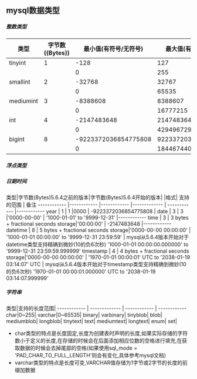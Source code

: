 ## mysql数据类型

##### 整数类型
类型      |字节数((Bytes))| 最小值(有符号/无符号) |最大值(有符号/无符号)
----------| -------------| ------------        | ------------
tinyint   | 1            | -128                 | 127
          |              | 0                   | 255
smallint  | 2            | -32768               | 32767
          |              | 0 	               | 65535
mediumint | 3            | -8388608             | 8388607
          |              | 0                    | 16777215
int       | 4            | -2147483648          | 2147483647
          |              | 0                    | 4294967295
bigint    | 8            | -9223372036854775808 | 9223372036854775807
          |              | 0                    | 18446744073709551615


##### 浮点类型


##### 日期时间
类型|字节数(Bytes)5.6.4之前的版本|字节数(Bytes)5.6.4开始的版本| |格式| 支持的范围 | 备注
------------ |------------ |------------ |------------- | ------------ |------------
year         |    1  |  1                                   |0000                  | -9223372036854775808                                   |
date         |    3  |  3                                   |'0000-00-00'          | '1000-01-01' to '9999-12-31'                           |------------
time         |    3  |  3 bytes + fractional seconds storage|'00:00:00'            | -2147483648                                            |------------
datetime     |    8  |  5 bytes + fractional seconds storage|'0000-00-00 00:00:00' | '1000-01-01 00:00:00' to '9999-12-31 23:59:59'         | mysql从5.6.4版本开始对于datetime类型支持精确到微妙(10的负6次秒) '1000-01-01 00:00:00.000000' to '9999-12-31 23:59:59.999999'
timestamp    |    4  |  4 bytes + fractional seconds storage|'0000-00-00 00:00:00' | '1970-01-01 00:00:01' UTC to '2038-01-19 03:14:07' UTC | mysql从5.6.4版本开始对于timestamp类型支持精确到微妙(10的负6次秒) '1970-01-01 00:00:01.000000' UTC to '2038-01-19 03:14:07.999999'








##### 字符串
类型|支持的长度范围|
------------ | ------------- | ------------ | ------------
char|0~255|
varchar|0~65535|
binary|
varbinary|
tinyblob|
blob|
mediumblob|
longblob|
tinytext|
text|
mediumtext|
longtext|
enum|
set|

- char类型的特点是长度固定,长度为创建表时声明的长度,如果实际存储的字符数小于定义的长度,在存储的时候会在后面添加相应位数的空格进行填充,在获取数据的时候会去掉尾部的空格(如果使用sql_mode = 'PAD_CHAR_TO_FULL_LENGTH'则会有变化,具体参考mysql文档)
- varchar类型的特点是长度可变,VARCHAR值存储为1字节或2字节的长度的前缀加数据





